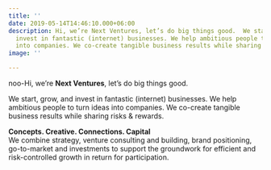 ```yaml
---
title: ''
date: 2019-05-14T14:46:10.000+06:00
description: Hi, we’re Next Ventures, let’s do big things good.  We start, grow, and
  invest in fantastic (internet) businesses. We help ambitious people to turn ideas
  into companies. We co-create tangible business results while sharing risks & rewards.
image: ''

---
```

noo-Hi, we’re **Next Ventures**, let’s do big things good.

We start, grow, and invest in fantastic (internet) businesses. We help ambitious people to turn ideas into companies. We co-create tangible business results while sharing risks & rewards.

**Concepts. Creative. Connections. Capital**  
We combine strategy, venture consulting and building, brand positioning, go-to-market and investments to support the groundwork for efficient and risk-controlled growth in return for participation.
